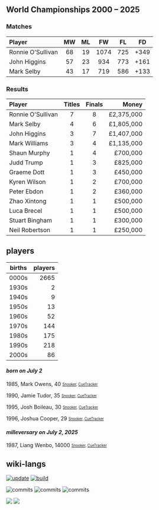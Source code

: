 ## World Championships 2000 – 2025
### Matches
|Player|MW|ML|FW|FL|FD|
|:-|:-:|:-:|:-:|:-:|:-:|
|Ronnie O'Sullivan|68|19|1074|725|+349|
|John Higgins|57|23|934|773|+161|
|Mark Selby|43|17|719|586|+133|

### Results
|Player|Titles|Finals|Money|
|:-|:-:|:-:|-:|
|Ronnie O'Sullivan|7|8|£2,375,000|
|Mark Selby|4|6|£1,805,000|
|John Higgins|3|7|£1,407,000|
|Mark Williams|3|4|£1,135,000|
|Shaun Murphy|1|4|£700,000|
|Judd Trump|1|3|£825,000|
|Graeme Dott|1|3|£450,000|
|Kyren Wilson|1|2|£700,000|
|Peter Ebdon|1|2|£360,000|
|Zhao Xintong|1|1|£500,000|
|Luca Brecel|1|1|£500,000|
|Stuart Bingham|1|1|£300,000|
|Neil Robertson|1|1|£250,000|

## players
| births | players |
| :----: | ------: |
| 0000s | 2665 |
| 1930s | 2 |
| 1940s | 9 |
| 1950s | 13 |
| 1960s | 52 |
| 1970s | 144 |
| 1980s | 175 |
| 1990s | 218 |
| 2000s | 86 |

#### ***born on July  2***
1985, Mark Owens, 40 <sub><sup>[Snooker](http://www.snooker.org/res/index.asp?player=706), [CueTracker](http://cuetracker.net/Players/mark-owens/)</sup></sub>

1990, Jamie Tudor, 35 <sub><sup>[Snooker](http://www.snooker.org/res/index.asp?player=2774), [CueTracker](http://cuetracker.net/Players/jamie-tudor/)</sup></sub>

1995, Josh Boileau, 30 <sub><sup>[Snooker](http://www.snooker.org/res/index.asp?player=762), [CueTracker](http://cuetracker.net/Players/josh-boileau/)</sup></sub>

1996, Joshua Cooper, 29 <sub><sup>[Snooker](http://www.snooker.org/res/index.asp?player=1421), [CueTracker](http://cuetracker.net/Players/joshua-cooper/)</sup></sub>


#### ***milleversary on July  2, 2025***
1987, Liang Wenbo, 14000 <sub><sup>[Snooker](http://www.snooker.org/res/index.asp?player=200), [CueTracker](http://cuetracker.net/Players/liang-wenbo/)</sup></sub>



## wiki-langs
[![update](https://github.com/dreamerminsk/wiki-langs/actions/workflows/update-tables.yml/badge.svg)](https://github.com/dreamerminsk/wiki-langs/actions/workflows/update-tables.yml)
[![build](https://github.com/dreamerminsk/wiki-langs/actions/workflows/build.yml/badge.svg)](https://github.com/dreamerminsk/wiki-langs/actions/workflows/build.yml)

![commits](https://img.shields.io/github/commit-activity/y/dreamerminsk/wiki-langs)
![commits](https://img.shields.io/github/commit-activity/m/dreamerminsk/wiki-langs)
![commits](https://img.shields.io/github/commit-activity/w/dreamerminsk/wiki-langs)

![](https://img.shields.io/github/languages/code-size/dreamerminsk/wiki-langs)
![](https://img.shields.io/github/repo-size/dreamerminsk/wiki-langs)

